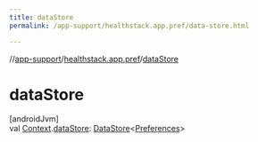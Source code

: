 ```yaml
---
title: dataStore
permalink: /app-support/healthstack.app.pref/data-store.html

---
```

//[app-support](../../index.html)/[healthstack.app.pref](index.html)/[dataStore](data-store.html)



# dataStore



[androidJvm]\
val [Context](https://developer.android.com/reference/kotlin/android/content/Context.html).[dataStore](data-store.html): [DataStore](https://developer.android.com/reference/kotlin/androidx/datastore/core/DataStore.html)&lt;[Preferences](https://developer.android.com/reference/kotlin/androidx/datastore/preferences/core/Preferences.html)&gt;




